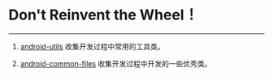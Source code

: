 # Don't Reinvent the Wheel！ #

---------------

1. [android-utils](https://github.com/jiangzhenjie/common/blob/master/android-utils.md) 收集开发过程中常用的工具类。

2. [android-common-files](https://github.com/jiangzhenjie/common/tree/master/android-common-files) 收集开发过程中开发的一些优秀类。


